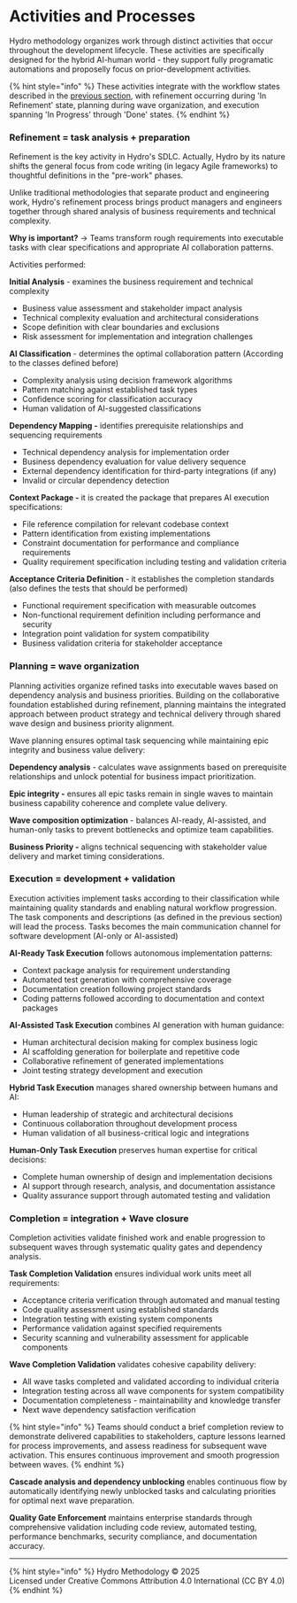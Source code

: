 # Activities and Processes

Hydro methodology organizes work through distinct activities that occur throughout the development lifecycle. These activities are specifically designed for the hybrid AI-human world - they support fully programatic automations and proposelly focus on prior-development activities.

{% hint style="info" %}
These activities integrate with the workflow states described in the [previous section](workflow.md), with refinement occurring during 'In Refinement' state, planning during wave organization, and execution spanning 'In Progress' through 'Done' states.
{% endhint %}

### Refinement = task analysis + preparation

Refinement is the key activity in Hydro's SDLC. Actually, Hydro by its nature shifts the general focus from code writing (in legacy Agile frameworks) to thoughtful definitions in the "pre-work" phases.&#x20;

Unlike traditional methodologies that separate product and engineering work, Hydro's refinement process brings product managers and engineers together through shared analysis of business requirements and technical complexity.&#x20;

**Why is important?** → Teams transform rough requirements into executable tasks with clear specifications and appropriate AI collaboration patterns.

Activities performed:

**Initial Analysis** - examines the business requirement and technical complexity

* Business value assessment and stakeholder impact analysis
* Technical complexity evaluation and architectural considerations
* Scope definition with clear boundaries and exclusions
* Risk assessment for implementation and integration challenges

**AI Classification** - determines the optimal collaboration pattern (According to the classes defined before)

* Complexity analysis using decision framework algorithms
* Pattern matching against established task types
* Confidence scoring for classification accuracy
* Human validation of AI-suggested classifications

**Dependency Mapping -** identifies prerequisite relationships and sequencing requirements

* Technical dependency analysis for implementation order
* Business dependency evaluation for value delivery sequence
* External dependency identification for third-party integrations (if any)
* Invalid or circular dependency detection

**Context Package -** it is created the package that prepares AI execution specifications:

* File reference compilation for relevant codebase context
* Pattern identification from existing implementations
* Constraint documentation for performance and compliance requirements
* Quality requirement specification including testing and validation criteria

**Acceptance Criteria Definition** - it establishes the completion standards (also defines the tests that should be performed)

* Functional requirement specification with measurable outcomes
* Non-functional requirement definition including performance and security
* Integration point validation for system compatibility
* Business validation criteria for stakeholder acceptance

### Planning = wave organization

Planning activities organize refined tasks into executable waves based on dependency analysis and business priorities. Building on the collaborative foundation established during refinement, planning maintains the integrated approach between product strategy and technical delivery through shared wave design and business priority alignment.

Wave planning ensures optimal task sequencing while maintaining epic integrity and business value delivery:

**Dependency analysis** - calculates wave assignments based on prerequisite relationships and unlock potential for business impact prioritization.

**Epic integrity -** ensures all epic tasks remain in single waves to maintain business capability coherence and complete value delivery.

**Wave composition optimization** - balances AI-ready, AI-assisted, and human-only tasks to prevent bottlenecks and optimize team capabilities.

**Business Priority -** aligns technical sequencing with stakeholder value delivery and market timing considerations.

### Execution = development + validation

Execution activities implement tasks according to their classification while maintaining quality standards and enabling natural workflow progression. The task components and descriptions (as defined in the previous section) will lead the process. Tasks becomes the main communication channel for software development (AI-only or AI-assisted)

**AI-Ready Task Execution** follows autonomous implementation patterns:

* Context package analysis for requirement understanding
* Automated test generation with comprehensive coverage
* Documentation creation following project standards
* Coding patterns followed according to documentation and context packages

**AI-Assisted Task Execution** combines AI generation with human guidance:

* Human architectural decision making for complex business logic
* AI scaffolding generation for boilerplate and repetitive code
* Collaborative refinement of generated implementations
* Joint testing strategy development and execution

**Hybrid Task Execution** manages shared ownership between humans and AI:

* Human leadership of strategic and architectural decisions
* Continuous collaboration throughout development process
* Human validation of all business-critical logic and integrations

**Human-Only Task Execution** preserves human expertise for critical decisions:

* Complete human ownership of design and implementation decisions
* AI support through research, analysis, and documentation assistance
* Quality assurance support through automated testing and validation

### Completion = integration + Wave closure

Completion activities validate finished work and enable progression to subsequent waves through systematic quality gates and dependency analysis.

**Task Completion Validation** ensures individual work units meet all requirements:

* Acceptance criteria verification through automated and manual testing
* Code quality assessment using established standards
* Integration testing with existing system components
* Performance validation against specified requirements
* Security scanning and vulnerability assessment for applicable components

**Wave Completion Validation** validates cohesive capability delivery:

* All wave tasks completed and validated according to individual criteria
* Integration testing across all wave components for system compatibility
* Documentation completeness - maintainability and knowledge transfer
* Next wave dependency satisfaction verification

{% hint style="info" %}
Teams should conduct a brief completion review to demonstrate delivered capabilities to stakeholders, capture lessons learned for process improvements, and assess readiness for subsequent wave activation. This ensures continuous improvement and smooth progression between waves.
{% endhint %}

**Cascade analysis and dependency unblocking** enables continuous flow by automatically identifying newly unblocked tasks and calculating priorities for optimal next wave preparation.

**Quality Gate Enforcement** maintains enterprise standards through comprehensive validation including code review, automated testing, performance benchmarks, security compliance, and documentation accuracy.

***

{% hint style="info" %}
Hydro Methodology © 2025 \
Licensed under Creative Commons Attribution 4.0 International (CC BY 4.0)
{% endhint %}
